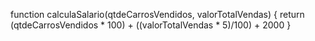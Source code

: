 function calculaSalario(qtdeCarrosVendidos, valorTotalVendas) {
return (qtdeCarrosVendidos * 100) + ((valorTotalVendas * 5)/100) + 2000
}